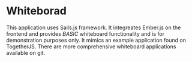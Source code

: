 
# Whiteborad


This application uses Sails.js framework. It integreates Ember.js on the frontend and provides *BASIC* whiteboard functionality and is for demonstration purposes only. It mimics an example application found on TogetherJS. There are more comprehensive whiteboard applications available on git. 
